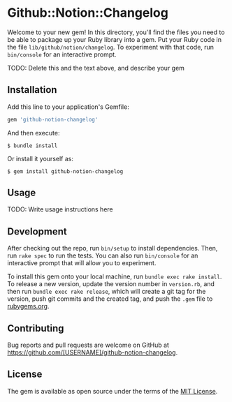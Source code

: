 # Github::Notion::Changelog

Welcome to your new gem! In this directory, you'll find the files you need to be able to package up your Ruby library into a gem. Put your Ruby code in the file `lib/github/notion/changelog`. To experiment with that code, run `bin/console` for an interactive prompt.

TODO: Delete this and the text above, and describe your gem

## Installation

Add this line to your application's Gemfile:

```ruby
gem 'github-notion-changelog'
```

And then execute:

    $ bundle install

Or install it yourself as:

    $ gem install github-notion-changelog

## Usage

TODO: Write usage instructions here

## Development

After checking out the repo, run `bin/setup` to install dependencies. Then, run `rake spec` to run the tests. You can also run `bin/console` for an interactive prompt that will allow you to experiment.

To install this gem onto your local machine, run `bundle exec rake install`. To release a new version, update the version number in `version.rb`, and then run `bundle exec rake release`, which will create a git tag for the version, push git commits and the created tag, and push the `.gem` file to [rubygems.org](https://rubygems.org).

## Contributing

Bug reports and pull requests are welcome on GitHub at https://github.com/[USERNAME]/github-notion-changelog.

## License

The gem is available as open source under the terms of the [MIT License](https://opensource.org/licenses/MIT).
